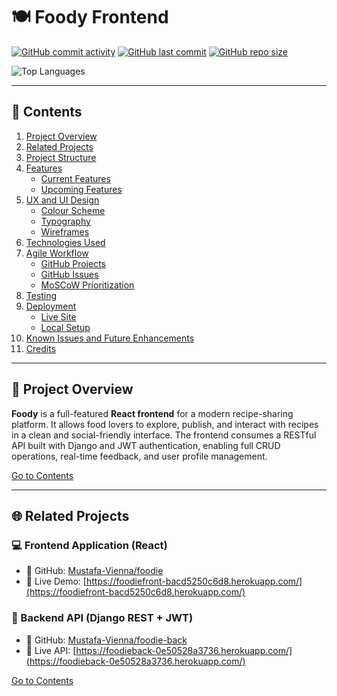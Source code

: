 # 🍽 Foody Frontend

[![GitHub commit activity](https://img.shields.io/github/commit-activity/t/Mustafa-Vienna/foodie)](https://github.com/Mustafa-Vienna/foodie/commits/main)
[![GitHub last commit](https://img.shields.io/github/last-commit/Mustafa-Vienna/foodie)](https://github.com/Mustafa-Vienna/foodie/commits/main)
[![GitHub repo size](https://img.shields.io/github/repo-size/Mustafa-Vienna/foodie)](https://github.com/Mustafa-Vienna/foodie)

![Top Languages](https://github-readme-stats.vercel.app/api/top-langs/?username=Mustafa-Vienna&repo=foodie&layout=compact)

---

## 📖 Contents <a id="contents"></a>

1. [Project Overview](#project-overview)
2. [Related Projects](#related-projects)
3. [Project Structure](#project-structure)
4. [Features](#features)
   - [Current Features](#current-features)
   - [Upcoming Features](#upcoming-features)
5. [UX and UI Design](#ux-and-ui-design)
   - [Colour Scheme](#colour-scheme)
   - [Typography](#typography)
   - [Wireframes](#wireframes)
6. [Technologies Used](#technologies-used)
7. [Agile Workflow](#agile-workflow)
   - [GitHub Projects](#github-projects)
   - [GitHub Issues](#github-issues)
   - [MoSCoW Prioritization](#moscow-prioritization)
8. [Testing](#testing)
9. [Deployment](#deployment)
   - [Live Site](#live-site)
   - [Local Setup](#local-setup)
10. [Known Issues and Future Enhancements](#known-issues-and-future-enhancements)
11. [Credits](#credits)

---

## 🌟 Project Overview <a id="project-overview"></a>

**Foody** is a full-featured **React frontend** for a modern recipe-sharing platform. It allows food lovers to explore, publish, and interact with recipes in a clean and social-friendly interface. The frontend consumes a RESTful API built with Django and JWT authentication, enabling full CRUD operations, real-time feedback, and user profile management.

[Go to Contents](#contents)

---

## 🌐 Related Projects <a id="related-projects"></a>

### 💻 Frontend Application (React)
- 🔗 GitHub: [Mustafa-Vienna/foodie](https://github.com/Mustafa-Vienna/foodie)
- 🚀 Live Demo: [https://foodiefront-bacd5250c6d8.herokuapp.com/](https://foodiefront-bacd5250c6d8.herokuapp.com/)

### 🧠 Backend API (Django REST + JWT)
- 🔗 GitHub: [Mustafa-Vienna/foodie-back](https://github.com/Mustafa-Vienna/foodie-back)
- 🚀 Live API: [https://foodieback-0e50528a3736.herokuapp.com/](https://foodieback-0e50528a3736.herokuapp.com/)

[Go to Contents](#contents)
